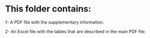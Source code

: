# This folder contains:

1- A PDF file with the supplementary information. 

2- An Excel file with the tables that are described in the main PDF file. 
